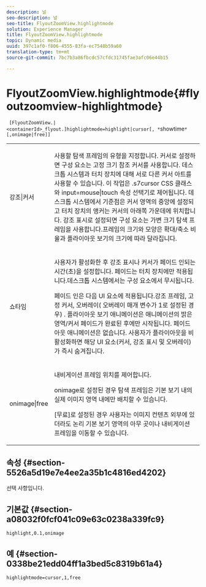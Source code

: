 ```yaml
---
description: 널
seo-description: 널
seo-title: FlyoutZoomView.highlightmode
solution: Experience Manager
title: FlyoutZoomView.highlightmode
topic: Dynamic media
uuid: 397c1af0-f806-4555-83fa-ec7548b59a60
translation-type: tm+mt
source-git-commit: 7bc7b3a86fbcdc57cfdc31745fae3afc06e44b15

---
```



# FlyoutZoomView.highlightmode{#flyoutzoomview-highlightmode}

` [FlyoutZoomView.|<containerId>_flyout.]highlightmode=highlight|cursor[, *`showtime`*[,onimage|free]]`

<table id="table_C6F4C663099F40698874731590A22924"> 
 <tbody> 
  <tr> 
   <td colname="col1"> <p> <span class="codeph"> 강조|커서 </span> </p> </td> 
   <td colname="col2"> <p> 사용할 탐색 프레임의 유형을 지정합니다. 커서로 설정하면 구성 <span class="codeph"> </span>요소는 고정 크기 참조 커서를 사용합니다. 데스크톱 시스템과 터치 장치에 대해 서로 다른 커서 아트를 사용할 수 있습니다. 이 작업은 <span class="codeph"> .s7cursor </span> CSS 클래스와 <span class="codeph"> input=mouse|touch </span> 속성 선택기로 제어됩니다. 데스크톱 시스템에서 기준점은 커서 영역의 중앙에 설정되고 터치 장치의 앵커는 커서의 아래쪽 가운데에 위치합니다. 강조 <span class="codeph"> </span>표시로 설정되면 구성 요소는 가변 크기 탐색 프레임을 사용합니다.프레임의 크기와 모양은 확대/축소 비율과 플라이아웃 보기의 크기에 따라 달라집니다. </p> </td> 
  </tr> 
  <tr> 
   <td colname="col1"> <p> <span class="codeph"> <span class="varname"> 쇼타임 </span></span> </p> </td> 
   <td colname="col2"> <p> 사용자가 활성화한 후 강조 표시나 커서가 페이드 인되는 시간(초)을 설정합니다. 페이드는 터치 장치에만 적용됩니다.데스크톱 시스템에서는 구성 요소에서 무시됩니다. </p> <p>페이드 인은 다음 UI 요소에 적용됩니다.강조 프레임, 고정 커서, 오버레이( <span class="codeph"> 오버레이 </span> 매개 변수가 <span class="codeph"> 1로 설정된 경우) </span>. 플라이아웃 보기 애니메이션은 애니메이션의 밝은 영역/커서 페이드가 완료된 후에만 시작됩니다. 페이드 아웃 애니메이션은 없습니다. 사용자가 플라이아웃을 비활성화하면 해당 UI 요소(커서, 강조 표시 및 오버레이)가 즉시 숨겨집니다. </p> </td> 
  </tr> 
  <tr> 
   <td colname="col1"> <p> <span class="codeph"> onimage|free </span> </p> </td> 
   <td colname="col2"> <p> 내비게이션 프레임 위치를 제어합니다. </p> <p>onimage로 <span class="codeph"> 설정된 </span> 경우 탐색 프레임은 기본 보기 내의 실제 이미지 영역 내에만 배치할 수 있습니다. </p> <p>[무료]로 <span class="codeph"> 설정된 </span> 경우 사용자는 이미지 컨텐츠 외부에 있더라도 논리 기본 보기 영역의 아무 곳이나 내비게이션 프레임을 이동할 수 있습니다. </p> </td> 
  </tr> 
 </tbody> 
</table>

## 속성 {#section-5526a5d19e7e4ee2a35b1c4816ed4202}

선택 사항입니다.

## 기본값 {#section-a08032f0fcf041c09e63c0238a339fc9}

`highlight,0.1,onimage`

## 예 {#section-0338be21edd04ff1a3bed5c8319b61a4}

`highlightmode=cursor,1,free`
